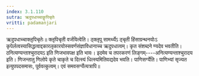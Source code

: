 ```yaml
---
index: 3.1.110
sutra: ऋदुपधाच्चाकॢपिचृतेः
vritti: padamanjari
---
```


 ऋदुपधाच्चाक्लृपिचृतेः॥ क्लृपिचृती वर्जयित्वेति। ठ्क्लृपू सामर्थ्येऽ ठ्चृती हिंसाग्रन्थनयोःऽ कृपेर्लत्वस्यासिद्धत्वाद्दकारलृकारयोस्सवर्णसंज्ञाविधानाच्च ऋदुपधात्वम्। कृत संशब्दने ण्यदेव भवतीति। ठनित्यण्यन्ताश्चुरादयऽ इति णिजभावपक्ष इति भावः। इदमेव च तपरकरणं लिङ्गम्----अनित्यण्यन्ताश्चुरादय इति। णिजन्तातु णिलोपे कृते चाकृते च दित्स्यं धित्स्यमितिवद्यदेव भवति। पाणिसर्ग्येति। पाणिभ्यां सृज्यत इत्युपपदसमासः, पूर्ववत्कुत्वम्। एवं समवसर्ग्येत्यत्रापि॥